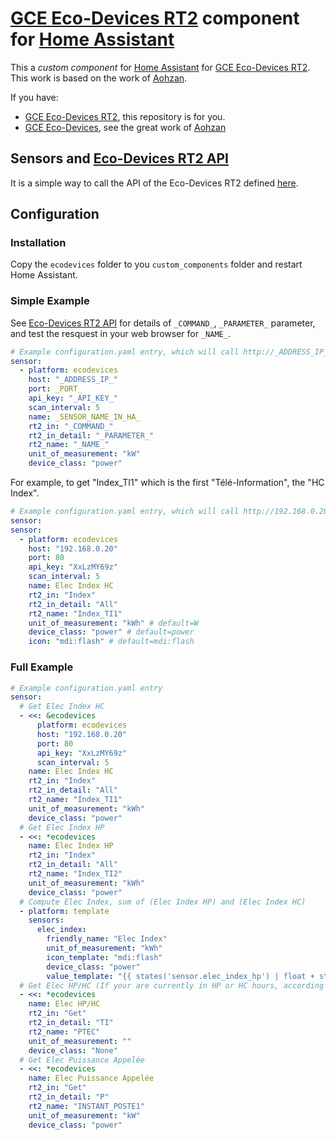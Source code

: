 # [GCE Eco-Devices RT2](http://gce-electronics.com/fr/home/1345-suivi-consommation-ecodevices-rt2-3760309690049.html) component for [Home Assistant](https://www.home-assistant.io/)

This a *custom component* for [Home Assistant](https://www.home-assistant.io/) for [GCE Eco-Devices RT2](http://gce-electronics.com/fr/home/1345-suivi-consommation-ecodevices-rt2-3760309690049.html).
This work is based on the work of [Aohzan](https://github.com/Aohzan/ecodevices).

If you have:
- [GCE Eco-Devices RT2](http://gce-electronics.com/fr/home/1345-suivi-consommation-ecodevices-rt2-3760309690049.html), this repository is for you.
- [GCE Eco-Devices](http://gce-electronics.com/fr/carte-relais-ethernet-module-rail-din/409-teleinformation-ethernet-ecodevices.html), see the great work of [Aohzan](https://github.com/Aohzan/ecodevices)


## Sensors and [Eco-Devices RT2 API](https://forum.gce-electronics.com/uploads/default/original/2X/1/1471f212a720581eb3a04c5ea632bb961783b9a0.pdf)

It is a simple way to call the API of the Eco-Devices RT2 defined [here](https://forum.gce-electronics.com/uploads/default/original/2X/1/1471f212a720581eb3a04c5ea632bb961783b9a0.pdf).

## Configuration
### Installation

Copy the `ecodevices` folder to you `custom_components` folder and restart Home Assistant.

### Simple Example
See [Eco-Devices RT2 API](https://forum.gce-electronics.com/uploads/default/original/2X/1/1471f212a720581eb3a04c5ea632bb961783b9a0.pdf) for details of `_COMMAND_`, `_PARAMETER_` parameter, and test the resquest in your web browser for `_NAME_`.
```yaml
# Example configuration.yaml entry, which will call http://_ADDRESS_IP_:_PORT_/api/xdevices.json?key=_API_KEY_&_COMMAND_=_PARAMETER_ and get _NAME_ in the JSON response. 
sensor:
  - platform: ecodevices
    host: "_ADDRESS_IP_"
    port: _PORT_   
    api_key: "_API_KEY_"
    scan_interval: 5
    name: _SENSOR_NAME_IN_HA_
    rt2_in: "_COMMAND_"
    rt2_in_detail: "_PARAMETER_"
    rt2_name: "_NAME_"
    unit_of_measurement: "kW"
    device_class: "power"
```

For example, to get "Index_TI1" which is the first "Télé-Information", the "HC Index".
```yaml
# Example configuration.yaml entry, which will call http://192.168.0.20:80/api/xdevices.json?key=Xx@LzMY69z&Index=All and get "Index_TI1" in the JSON response.
sensor:
sensor:
  - platform: ecodevices
    host: "192.168.0.20"
    port: 80    
    api_key: "XxLzMY69z"
    scan_interval: 5
    name: Elec Index HC
    rt2_in: "Index"
    rt2_in_detail: "All"
    rt2_name: "Index_TI1"
    unit_of_measurement: "kWh" # default=W
    device_class: "power" # default=power
    icon: "mdi:flash" # default=mdi:flash

```

### Full Example
```yaml
# Example configuration.yaml entry
sensor:
  # Get Elec Index HC
  - <<: &ecodevices
      platform: ecodevices
      host: "192.168.0.20"
      port: 80    
      api_key: "XxLzMY69z"
      scan_interval: 5
    name: Elec Index HC
    rt2_in: "Index"
    rt2_in_detail: "All"
    rt2_name: "Index_TI1"
    unit_of_measurement: "kWh"
    device_class: "power"
  # Get Elec Index HP
  - <<: *ecodevices
    name: Elec Index HP
    rt2_in: "Index"
    rt2_in_detail: "All"
    rt2_name: "Index_TI2"
    unit_of_measurement: "kWh"
    device_class: "power"
  # Compute Elec Index, sum of (Elec Index HP) and (Elec Index HC)
  - platform: template
    sensors:
      elec_index:
        friendly_name: "Elec Index"
        unit_of_measurement: "kWh"
        icon_template: "mdi:flash"
        device_class: "power"
        value_template: "{{ states('sensor.elec_index_hp') | float + states('sensor.elec_index_hc') | float }}"
  # Get Elec HP/HC (If your are currently in HP or HC hours, according to your electrical counter)
  - <<: *ecodevices
    name: Elec HP/HC
    rt2_in: "Get"
    rt2_in_detail: "TI"
    rt2_name: "PTEC"
    unit_of_measurement: ""
    device_class: "None"
  # Get Elec Puissance Appelée
  - <<: *ecodevices
    name: Elec Puissance Appelée
    rt2_in: "Get"
    rt2_in_detail: "P"
    rt2_name: "INSTANT_POSTE1"
    unit_of_measurement: "kW"
    device_class: "power"
```
